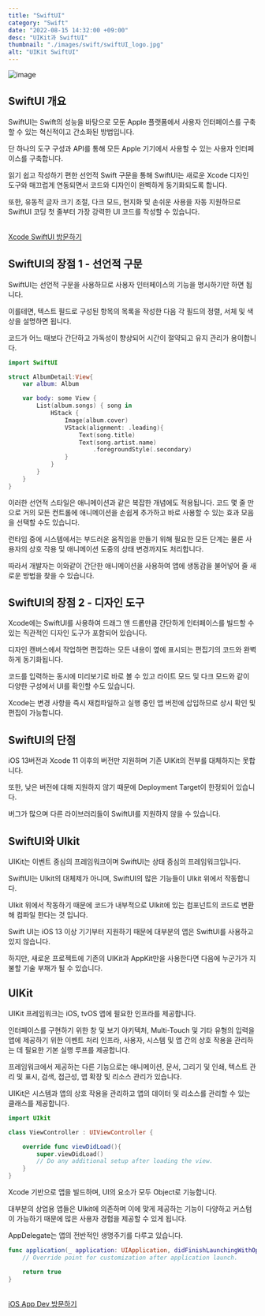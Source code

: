 ```yaml
---
title: "SwiftUI"
category: "Swift"
date: "2022-08-15 14:32:00 +09:00"
desc: "UIKit과 SwiftUI"
thumbnail: "./images/swift/swiftUI_logo.jpg"
alt: "UIKit SwiftUI"
---
```


![image](https://user-images.githubusercontent.com/85836879/184581755-b14e6811-2726-435a-b69d-dc6faea13483.png)


## SwiftUI 개요
SwiftUI는 Swift의 성능을 바탕으로 모둔 Apple 플랫폼에서 사용자 인터페이스를 구축할 수 있는 혁신적이고 간소화된 방법입니다.

단 하나의 도구 구성과 API를 통해 모든 Apple 기기에서 사용할 수 있는 사용자 인터페이스를 구축합니다.

읽기 쉽고 작성하기 편한 선언적 Swift 구문을 통해 SwiftUI는 새로운 Xcode 디자인 도구와 매끄럽게 연동되면서 코드와 디자인이 완벽하게 동기화되도록 합니다.

또한, 유동적 글자 크기 조절, 다크 모드, 현지화 및 손쉬운 사용을 자동 지원하므로 SwiftUI 코딩 첫 줄부터 가장 강력한 UI 코드를 작성할 수 있습니다.

<br>
<a href="https://developer.apple.com/kr/xcode/swiftui/" target="_blank">Xcode SwiftUI 방문하기</a>

## SwiftUI의 장점 1 - 선언적 구문
SwiftUI는 선언적 구문을 사용하므로 사용자 인터페이스의 기능을 명시하기만 하면 됩니다.

이를테면, 텍스트 필드로 구성된 항목의 목록을 작성한 다음 각 필드의 정렬, 서체 및 색상을 설명하면 됩니다.

코드가 어느 때보다 간단하고 가독성이 향상되어 시간이 절약되고 유지 관리가 용이합니다.

```swift
import SwiftUI

struct AlbumDetail:View{
    var album: Album

    var body: some View {
        List(album.songs) { song in
            HStack {
                Image(album.cover)
                VStack(alignment: .leading){
                    Text(song.title)
                    Text(song.artist.name)
                        .foregroundStyle(.secondary)
                }
            }
        }
    }
}

```

이러한 선언적 스타일은 애니메이션과 같은 복잡한 개념에도 적용됩니다. 코드 몇 줄 만으로 거의 모든 컨트롤에 애니메이션을 손쉽게 추가하고 바로 사용할 수 있는 효과 모음을 선택할 수도 있습니다.

런타임 중에 시스템에서는 부드러운 움직임을 만들기 위해 필요한 모든 단계는 물론 사용자의 상호 작용 및 애니메이션 도중의 상태 변경까지도 처리합니다.

따라서 개발자는 이와같이 간단한 애니메이션을 사용하여 앱에 생동감을 불어넣어 줄 새로운 방법을 찾을 수 있습니다.

## SwiftUI의 장점 2 - 디자인 도구
Xcode에는 SwiftUI를 사용하여 드래그 앤 드롭만큼 간단하게 인터페이스를 빌드할 수 있는 직관적인 디자인 도구가 포함되어 있습니다.

디자인 캔버스에서 작업하면 편집하는 모든 내용이 옆에 표시되는 편집기의 코드와 완벽하게 동기화됩니다.

코드를 입력하는 동시에 미리보기로 바로 볼 수 있고 라이트 모드 및 다크 모드와 같이 다양한 구성에서 UI를 확인할 수도 있습니다.

Xcode는 변경 사항을 즉시 재컴파일하고 실행 중인 앱 버전에 삽입하므로 상시 확인 및 편집이 가능합니다.


## SwiftUI의 단점
iOS 13버전과 Xcode 11 이후의 버전만 지원하며 기존 UIKit의 전부를 대체하지는 못합니다.

또한, 낮은 버전에 대해 지원하지 않기 때문에 Deployment Target이 한정되어 있습니다.

버그가 많으며 다른 라이브러리들이 SwiftUI를 지원하지 않을 수 있습니다.

## SwiftUI와 UIkit
UIKit는 이벤트 중심의 프레임워크이며 SwiftUI는 상태 중심의 프레임워크입니다.

SwiftUI는 UIkit의 대체제가 아니며, SwiftUI의 많은 기능들이 UIkit 위에서 작동합니다.

UIkit 위에서 작동하기 때문에 코드가 내부적으로 UIkit에 있는 컴포넌트의 코드로 변환해 컴파일 한다는 것 입니다.

Swift UI는 iOS 13 이상 기기부터 지원하기 때문에 대부분의 앱은 SwiftUI를 사용하고 있지 않습니다.

하지만, 새로운 프로젝트에 기존의 UIKit과 AppKit만을 사용한다면 다음에 누군가가 지불할 기술 부채가 될 수 있습니다.

## UIKit
UIKit 프레임워크는 iOS, tvOS 앱에 필요한 인프라를 제공합니다. 

인터페이스를 구현하기 위한 창 및 보기 아키텍처, Multi-Touch 및 기타 유형의 입력을 앱에 제공하기 위한 이벤트 처리 인프라, 사용자, 시스템 및 앱 간의 상호 작용을 관리하는 데 필요한 기본 실행 루프를 제공합니다. 

프레임워크에서 제공하는 다른 기능으로는 애니메이션, 문서, 그리기 및 인쇄, 텍스트 관리 및 표시, 검색, 접근성, 앱 확장 및 리소스 관리가 있습니다.

UIKit은 시스템과 앱의 상호 작용을 관리하고 앱의 데이터 및 리소스를 관리할 수 있는 클래스를 제공합니다.

```swift
import UIkit

class ViewController : UIViewController {

    override func viewDidLoad(){
        super.viewDidLoad()
        // Do any additional setup after loading the view.
    }
}
```

Xcode 기반으로 앱을 빌드하며, UI의 요소가 모두 Object로 기능합니다.

대부분의 상업용 앱들은 UIkit에 의존하며 이에 맞게 제공하는 기능이 다양하고 커스텀이 가능하기 때문에 많은 사용자 경험을 제공할 수 있게 됩니다.

AppDelegate는 앱의 전반적인 생명주기를 다루고 있습니다.

```swift
func application(_ application: UIApplication, didFinishLaunchingWithOptions launchOptions : [UIApplication.LaunchOptionsKey: Any]?) -> Bool {
    // Override point for customization after application launch.

    return true
}
```

<br>
<a href="https://developer.apple.com/tutorials/app-dev-training#uikit-essentials" target="_blank">  iOS App Dev 방문하기</a>

